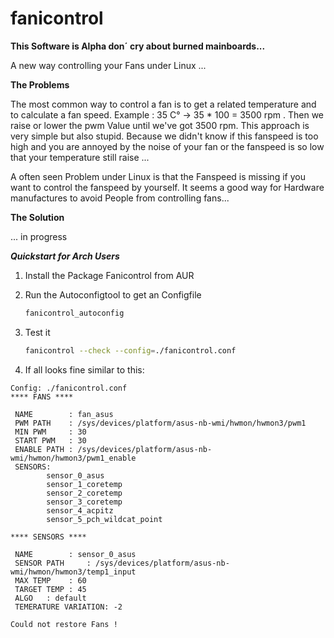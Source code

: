 # fanicontrol

**__This Software is Alpha don´ cry about burned mainboards...__**

A new way controlling your Fans under Linux ...


**The Problems**

The most common way to control a fan is to get a related temperature and to calculate a fan speed.
Example : 35 C° -> 35 * 100 = 3500 rpm . Then we raise or lower the pwm Value until we've got 3500 rpm.
This approach is very simple but also stupid. Because we didn't know if this fanspeed is too high and you are annoyed by the noise of your fan or the fanspeed is so low that your temperature still raise ...

A often seen Problem under Linux is that the Fanspeed is missing if you want to control the fanspeed by yourself. It seems a good way for Hardware manufactures to avoid People from controlling fans...

**The Solution**

... in progress

***Quickstart for Arch Users***

1. Install the Package Fanicontrol from AUR

2. Run the Autoconfigtool to get an Configfile 
   ```sh
   fanicontrol_autoconfig
   ```
3. Test it
   ```sh
   fanicontrol --check --config=./fanicontrol.conf
   ```   
4. If all looks fine similar to this:
```ShellSession
Config: ./fanicontrol.conf
**** FANS ****

 NAME        : fan_asus
 PWM PATH    : /sys/devices/platform/asus-nb-wmi/hwmon/hwmon3/pwm1
 MIN PWM     : 30
 START PWM   : 30
 ENABLE PATH : /sys/devices/platform/asus-nb-wmi/hwmon/hwmon3/pwm1_enable
 SENSORS: 
 		sensor_0_asus
 		sensor_1_coretemp
 		sensor_2_coretemp
 		sensor_3_coretemp
 		sensor_4_acpitz
 		sensor_5_pch_wildcat_point

**** SENSORS ****

 NAME        : sensor_0_asus
 SENSOR PATH     : /sys/devices/platform/asus-nb-wmi/hwmon/hwmon3/temp1_input
 MAX TEMP    : 60
 TARGET TEMP : 45
 ALGO   : default
 TEMERATURE VARIATION: -2

Could not restore Fans !

```   
   
